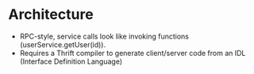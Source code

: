 # Architecture
* RPC-style, service calls look like invoking functions (userService.getUser(id)).
* Requires a Thrift compiler to generate client/server code from an IDL (Interface Definition Language)
